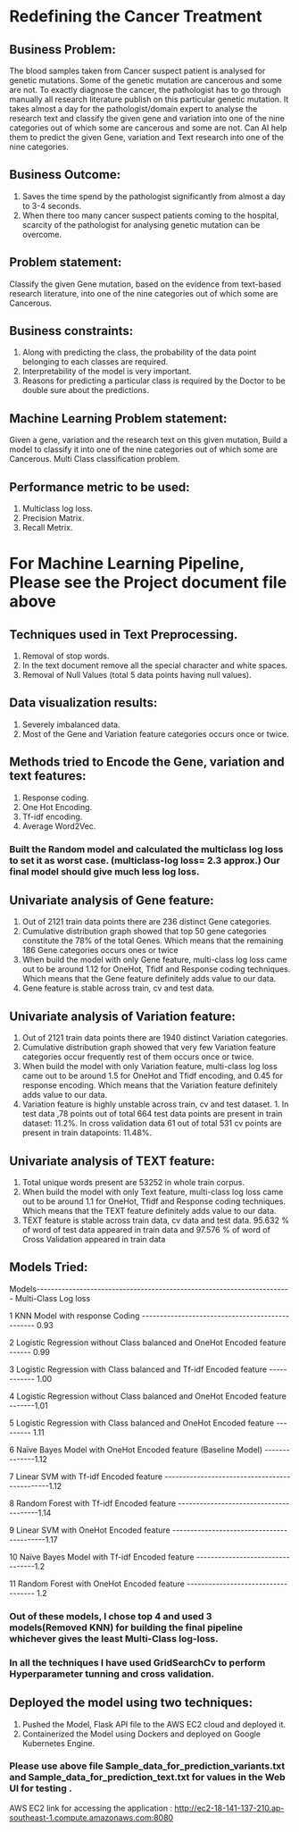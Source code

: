 

# Redefining the Cancer Treatment

## Business Problem: 

The blood samples taken from Cancer suspect patient is analysed for genetic mutations. Some of the genetic mutation are cancerous and some are not. To exactly diagnose the cancer, the pathologist has to go through manually all research literature publish on this particular genetic mutation. It takes almost a day for the pathologist/domain expert to analyse the research text and classify the given gene and variation into one of the nine categories out of which some are cancerous and some are not. 
Can AI help them to predict the given Gene, variation and Text research into one of the nine categories.

## Business Outcome: 
1.	Saves the time spend by the pathologist significantly from almost a day to 3-4 seconds.
2.	When there too many cancer suspect patients coming to the hospital, scarcity of the pathologist for analysing genetic mutation can be overcome.

## Problem statement: 
Classify the given Gene mutation, based on the evidence from text-based research literature, into one of the nine categories out of which some are Cancerous.

## Business constraints:
1.	Along with predicting the class, the probability of the data point belonging to each classes are required.
2.	Interpretability of the model is very important.
3.	Reasons for predicting a particular class is required by the Doctor to be double sure about the predictions.

## Machine Learning Problem statement: 
Given a gene, variation and the research text on this given mutation, Build a model to classify it into one of the nine categories out of which some are Cancerous. Multi Class classification problem.

## Performance metric to be used:
1. Multiclass log loss.
2. Precision Matrix.
3. Recall Metrix.

# For Machine Learning Pipeline, Please see the Project document file above

## Techniques used in Text Preprocessing.
1.	Removal of stop words.
2.	In the text document remove all the special character and white spaces.
3.	Removal of Null Values (total 5 data points having null values).

## Data visualization results:
 
1. Severely imbalanced data.
2. Most of the Gene and Variation feature categories occurs once or twice.

## Methods tried to Encode the Gene, variation and text features:
1. Response coding.
2. One Hot Encoding.
3. Tf-idf encoding.
4. Average Word2Vec.

### Built the Random model and calculated the multiclass log loss to set it as worst case. (multiclass-log loss= 2.3 approx.) Our final model should give much less log loss.

## Univariate analysis of Gene feature:
1.	Out of 2121 train data points there are 236 distinct Gene categories.
2.	Cumulative distribution graph showed that top 50 gene categories constitute the 78% of the total Genes. Which means that the remaining 186 Gene categories occurs ones or 	     twice
3.	When build the model with only Gene feature, multi-class log loss came out to be around 1.12 for OneHot, Tfidf and Response coding techniques. Which means that the Gene    		feature definitely adds value to our data. 
4.	Gene feature is stable across train, cv and test data.

## Univariate analysis of Variation feature:
1.	Out of 2121 train data points there are 1940 distinct Variation categories.
2.	Cumulative distribution graph showed that very few Variation feature categories occur frequently rest of them occurs once or twice.
3.	When build the model with only Variation feature, multi-class log loss came out to be around 1.5 for OneHot and Tfidf encoding, and 0.45 for response encoding. Which means 		that the Variation feature definitely adds value to our data.
4.	Variation feature is highly unstable across train, cv and test dataset. 1. In test data ,78 points out of total 664 test data points are present in train dataset: 11.2%. In 			cross validation data 61 out of total 531 cv points are present in train datapoints: 11.48%.

## Univariate analysis of TEXT feature:
1.	Total unique words present are 53252 in whole train corpus.
2.	When build the model with only Text feature, multi-class log loss came out to be around 1.1 for OneHot, Tfidf and Response coding techniques. Which means that the TEXT 				feature definitely adds value to our data. 
3.	TEXT feature is stable across train data, cv data and test data. 95.632 % of word of test data appeared in train data and 97.576 % of word of Cross Validation appeared in 			train data


## Models Tried:
Models-----------------------------------------------------------------------	Multi-Class Log loss

1	KNN Model with response Coding ------------------------------------------------ 0.93

2	Logistic Regression without Class balanced and OneHot Encoded feature	------ 0.99

3	Logistic Regression with Class balanced and Tf-idf Encoded feature ------------ 1.00

4	Logistic Regression without Class balanced and OneHot Encoded feature	-------1.01

5	Logistic Regression with Class balanced and OneHot Encoded feature	---------	1.11

6	Naïve Bayes Model with OneHot Encoded feature (Baseline Model)	--------------1.12

7	Linear SVM with Tf-idf Encoded feature	----------------------------------------------1.12

8	Random Forest with Tf-idf Encoded feature	---------------------------------------1.14

9	Linear SVM with OneHot Encoded feature	------------------------------------------1.17

10	Naïve Bayes Model with Tf-idf Encoded feature 	---------------------------------1.2

11	Random Forest with OneHot Encoded feature	----------------------------------- 		1.2


### Out of these models, I chose top 4 and used 3 models(Removed KNN) for building the final pipeline whichever gives the least Multi-Class log-loss.

### In all the techniques I have used GridSearchCv to perform Hyperparameter tunning and cross validation.

## Deployed the model using two techniques:
1.	Pushed the Model, Flask API file to the AWS EC2 cloud and deployed it.
2.	Containerized the Model using Dockers and deployed on Google Kubernetes Engine.

### Please use above file Sample_data_for_prediction_variants.txt and Sample_data_for_prediction_text.txt for values in the Web UI for testing .

AWS EC2 link for accessing the application : http://ec2-18-141-137-210.ap-southeast-1.compute.amazonaws.com:8080
